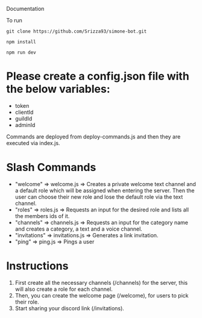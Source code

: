 Documentation

To run

```
git clone https://github.com/Srizza93/simone-bot.git

npm install

npm run dev
```

# Please create a config.json file with the below variables:

- token
- clientId
- guildId
- adminId

Commands are deployed from deploy-commands.js and then they are executed via index.js.

# Slash Commands

- "welcome" => welcome.js => Creates a private welcome text channel and a default role which will be assigned when entering the server. Then the user can choose their new role and lose the default role via the text channel.
- "roles" => roles.js => Requests an input for the desired role and lists all the members ids of it.
- "channels" => channels.js => Requests an input for the category name and creates a category, a text and a voice channel.
- "invitations" => invitations.js => Generates a link invitation.
- "ping" => ping.js => Pings a user

# Instructions

1. First create all the necessary channels (/channels) for the server, this will also create a role for each channel.
2. Then, you can create the welcome page (/welcome), for users to pick their role.
3. Start sharing your discord link (/invitations).
